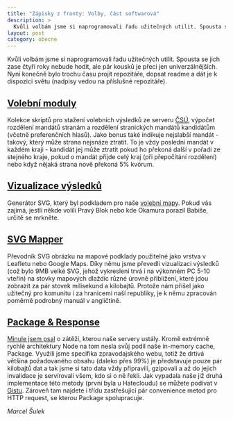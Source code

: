 ```yaml
---
title: "Zápisky z fronty: Volby, část softwarová"
description: >
  Kvůli volbám jsme si naprogramovali řadu užitečných utilit. Spousta se jich zase čtyři roky nebude hodit, ale pár kousků je přeci jen univerzálnějších. Nyní konečně bylo trochu času projít repozitáře, dopsat readme a dát je k dispozici světu.
layout: post
category: obecne
---
```


Kvůli volbám jsme si naprogramovali řadu užitečných utilit. Spousta se jich zase čtyři roky nebude hodit, ale pár kousků je přeci jen univerzálnějších. Nyní konečně bylo trochu času projít repozitáře, dopsat readme a dát je k dispozici světu (nadpisy vedou na příslušné repozitáře).

## [Volební moduly](https://github.com/economia/volebni-moduly)

Kolekce skriptů pro stažení volebních výsledků ze serveru [ČSÚ](http://volby.cz/opendata/opendata.htm), výpočet rozdělení mandátů stranám a rozdělení stranických mandátů kandidátům (včetně preferenčních hlasů). Jako bonus také indikuje nejslabší mandát - takový, který může strana nejsnáze ztratit. To je vždy poslední mandát v každém kraji - kandidát jej může ztratit pokud ho překoná další v pořadí ze stejného kraje, pokud o mandát přijde celý kraj (při přepočítání rozdělení) nebo když nějaká strana nově překoná 5% kvórum.

## [Vizualizace výsledků](https://github.com/economia/volby-2013)

Generátor SVG, který byl podkladem pro naše [volební mapy](http://data.blog.ihned.cz/c1-61086960-jak-se-zmenila-politicka-mapa-republiky-vysledky-snemovnich-voleb-v-kazde-obci-od-roku-1996-do-vcerejska). Pokud vás zajímá, jestli někde volili Pravý Blok nebo kde Okamura porazil Babiše, určitě se mrkněte.

## [SVG Mapper](https://github.com/economia/svg-mapper)

Převodník SVG obrázku na mapové podklady použitelné jako vrstva v Leafletu nebo Google Maps. Díky němu jsme převedli vizualizaci výsledků (což bylo 9MB velké SVG, jehož vykreslení trvá i na výkonném PC 5-10 vteřin) na stovky mapových dlaždic různé úrovně přiblížení, které jdou zobrazit za pár stovek milisekund a kilobajtů. Protože nám přišel jako užitečný pro komunitu i za hranicemi naší republiky, je k němu zpracován poměrně podrobný manuál v angličtině.

## [Package & Response](https://gist.github.com/veproza/7433985)

[Minule jsem psal](/zapisky-z-fronty) o zátěži, kterou naše servery ustály. Kromě extrémně rychlé architektury Node na tom nesla svůj podíl naše in-memory cache, Package. Využili jsme specifika zpravodajského webu, totiž že drtivá většina požadovaného obsahu (daleko přes 99%) je představuje pouze pár kilobajtů dat a tak jsme si tato data vždy připravili, gzipovali a až do jejich invalidace je servírovali všem, kdo si o ně řekli. Jak vypadala naše již druhá implementace této metody (první byla u Hatecloudu) se můžete podívat v [Gistu](https://gist.github.com/veproza/7433985). Zároveň tam najdete i třídu zastřešující pár convenience metod pro HTTP request, se kterou Package spolupracuje.

*Marcel Šulek*
